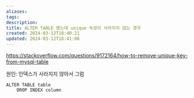 ```yaml
---
aliases: 
tags: 
description:
title: ALTER TABLE 했는데 unique 속성이 사라지지 않는 경우
created: 2024-03-12T18:40:21
updated: 2024-03-12T18:41:06
---
```

<https://stackoverflow.com/questions/9172164/how-to-remove-unique-key-from-mysql-table>

원인: 인덱스가 사라지지 않아서 그럼

```mysql
ALTER TABLE table
	DROP INDEX column
```
